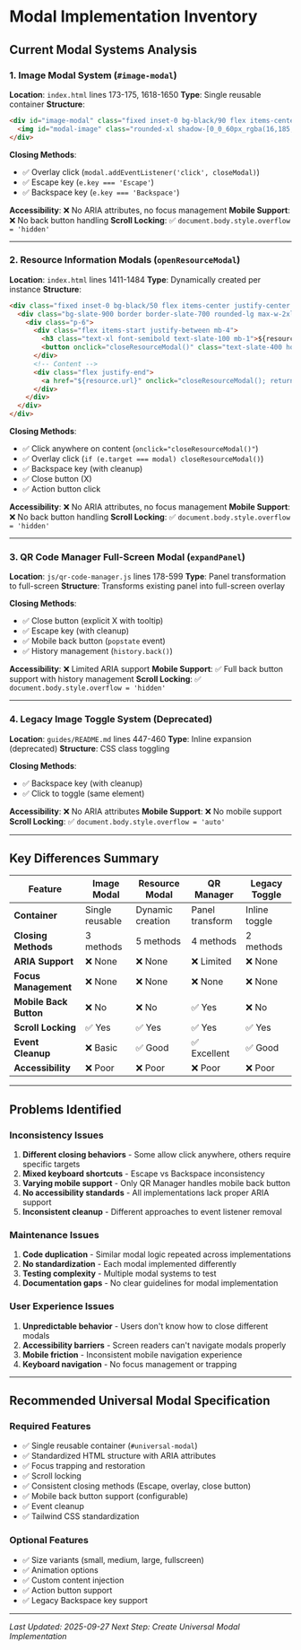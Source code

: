 # Modal Implementation Inventory

## Current Modal Systems Analysis

### 1. **Image Modal System** (`#image-modal`)

**Location**: `index.html` lines 173-175, 1618-1650
**Type**: Single reusable container
**Structure**:
```html
<div id="image-modal" class="fixed inset-0 bg-black/90 flex items-center justify-center z-50 opacity-0 pointer-events-none transition-opacity duration-300">
  <img id="modal-image" class="rounded-xl shadow-[0_0_60px_rgba(16,185,129,0.5)]" />
</div>
```

**Closing Methods**:
- ✅ Overlay click (`modal.addEventListener('click', closeModal)`)
- ✅ Escape key (`e.key === 'Escape'`)
- ✅ Backspace key (`e.key === 'Backspace'`)

**Accessibility**: ❌ No ARIA attributes, no focus management
**Mobile Support**: ❌ No back button handling
**Scroll Locking**: ✅ `document.body.style.overflow = 'hidden'`

---

### 2. **Resource Information Modals** (`openResourceModal`)

**Location**: `index.html` lines 1411-1484
**Type**: Dynamically created per instance
**Structure**:
```html
<div class="fixed inset-0 bg-black/50 flex items-center justify-center z-50 p-4">
  <div class="bg-slate-900 border border-slate-700 rounded-lg max-w-2xl w-full max-h-[90vh] overflow-y-auto cursor-pointer">
    <div class="p-6">
      <div class="flex items-start justify-between mb-4">
        <h3 class="text-xl font-semibold text-slate-100 mb-1">${resource.name}</h3>
        <button onclick="closeResourceModal()" class="text-slate-400 hover:text-slate-200 ml-4">×</button>
      </div>
      <!-- Content -->
      <div class="flex justify-end">
        <a href="${resource.url}" onclick="closeResourceModal(); return true;">Visit Site</a>
      </div>
    </div>
  </div>
</div>
```

**Closing Methods**:
- ✅ Click anywhere on content (`onclick="closeResourceModal()"`)
- ✅ Overlay click (`if (e.target === modal) closeResourceModal()`)
- ✅ Backspace key (with cleanup)
- ✅ Close button (X)
- ✅ Action button click

**Accessibility**: ❌ No ARIA attributes, no focus management
**Mobile Support**: ❌ No back button handling
**Scroll Locking**: ✅ `document.body.style.overflow = 'hidden'`

---

### 3. **QR Code Manager Full-Screen Modal** (`expandPanel`)

**Location**: `js/qr-code-manager.js` lines 178-599
**Type**: Panel transformation to full-screen
**Structure**: Transforms existing panel into full-screen overlay

**Closing Methods**:
- ✅ Close button (explicit X with tooltip)
- ✅ Escape key (with cleanup)
- ✅ Mobile back button (`popstate` event)
- ✅ History management (`history.back()`)

**Accessibility**: ❌ Limited ARIA support
**Mobile Support**: ✅ Full back button support with history management
**Scroll Locking**: ✅ `document.body.style.overflow = 'hidden'`

---

### 4. **Legacy Image Toggle System** (Deprecated)

**Location**: `guides/README.md` lines 447-460
**Type**: Inline expansion (deprecated)
**Structure**: CSS class toggling

**Closing Methods**:
- ✅ Backspace key (with cleanup)
- ✅ Click to toggle (same element)

**Accessibility**: ❌ No ARIA attributes
**Mobile Support**: ❌ No mobile support
**Scroll Locking**: ✅ `document.body.style.overflow = 'auto'`

---

## **Key Differences Summary**

| Feature | Image Modal | Resource Modal | QR Manager | Legacy Toggle |
|---------|-------------|----------------|------------|---------------|
| **Container** | Single reusable | Dynamic creation | Panel transform | Inline toggle |
| **Closing Methods** | 3 methods | 5 methods | 4 methods | 2 methods |
| **ARIA Support** | ❌ None | ❌ None | ❌ Limited | ❌ None |
| **Focus Management** | ❌ None | ❌ None | ❌ None | ❌ None |
| **Mobile Back Button** | ❌ No | ❌ No | ✅ Yes | ❌ No |
| **Scroll Locking** | ✅ Yes | ✅ Yes | ✅ Yes | ✅ Yes |
| **Event Cleanup** | ❌ Basic | ✅ Good | ✅ Excellent | ✅ Good |
| **Accessibility** | ❌ Poor | ❌ Poor | ❌ Poor | ❌ Poor |

---

## **Problems Identified**

### **Inconsistency Issues**
1. **Different closing behaviors** - Some allow click anywhere, others require specific targets
2. **Mixed keyboard shortcuts** - Escape vs Backspace inconsistency
3. **Varying mobile support** - Only QR Manager handles mobile back button
4. **No accessibility standards** - All implementations lack proper ARIA support
5. **Inconsistent cleanup** - Different approaches to event listener removal

### **Maintenance Issues**
1. **Code duplication** - Similar modal logic repeated across implementations
2. **No standardization** - Each modal implemented differently
3. **Testing complexity** - Multiple modal systems to test
4. **Documentation gaps** - No clear guidelines for modal implementation

### **User Experience Issues**
1. **Unpredictable behavior** - Users don't know how to close different modals
2. **Accessibility barriers** - Screen readers can't navigate modals properly
3. **Mobile friction** - Inconsistent mobile navigation experience
4. **Keyboard navigation** - No focus management or trapping

---

## **Recommended Universal Modal Specification**

### **Required Features**
- ✅ Single reusable container (`#universal-modal`)
- ✅ Standardized HTML structure with ARIA attributes
- ✅ Focus trapping and restoration
- ✅ Scroll locking
- ✅ Consistent closing methods (Escape, overlay, close button)
- ✅ Mobile back button support (configurable)
- ✅ Event cleanup
- ✅ Tailwind CSS standardization

### **Optional Features**
- ✅ Size variants (small, medium, large, fullscreen)
- ✅ Animation options
- ✅ Custom content injection
- ✅ Action button support
- ✅ Legacy Backspace key support

---

*Last Updated: 2025-09-27*
*Next Step: Create Universal Modal Implementation*
